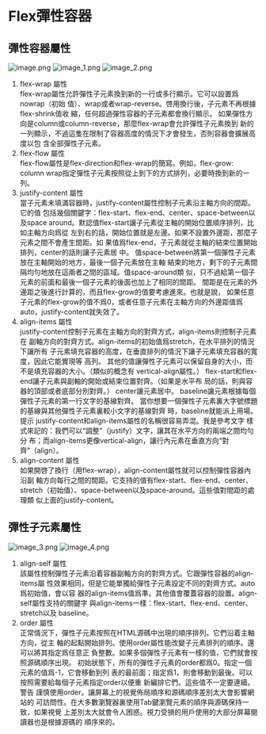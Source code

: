 # Flex彈性容器

<primary-label ref="css"/>
<secondary-label ref="2024.09.25"/>
<secondary-label ref="beta"/>
<secondary-label ref="experimental"/>

## 彈性容器屬性
![image.png](image.png)
![image_1.png](image_1.png)
![image_2.png](image_2.png)

01. flex-wrap 屬性  
    flex-wrap屬性允許彈性子元素換到新的一行或多行顯示。它可以設置爲nowrap（初始
    值）、wrap或者wrap-reverse。啓用換行後，子元素不再根據flex-shrink值收
    縮，任何超過彈性容器的子元素都會換行顯示。
    如果彈性方向是column或column-reverse，那麼flex-wrap會允許彈性子元素換到
    新的一列顯示，不過這隻在限制了容器高度的情況下才會發生，否則容器會擴展高度以包
    含全部彈性子元素。
02. flex-flow 屬性  
    flex-flow屬性是flex-direction和flex-wrap的簡寫。例如，flex-grow:
    column wrap指定彈性子元素按照從上到下的方式排列，必要時換到新的一列。
03. justify-content 屬性  
    當子元素未填滿容器時，justify-content屬性控制子元素沿主軸方向的間距。它的值
    包括幾個關鍵字：flex-start、flex-end、center、space-between以及space
    around。默認值flex-start讓子元素從主軸的開始位置順序排列，比如主軸方向爲從
    左到右的話，開始位置就是左邊。如果不設置外邊距，那麼子元素之間不會產生間距。如
    果值爲flex-end，子元素就從主軸的結束位置開始排列，center的話則讓子元素居
    中。 
    值space-between將第一個彈性子元素放在主軸開始的地方，最後一個子元素放在主軸
    結束的地方，剩下的子元素間隔均勻地放在這兩者之間的區域。值space-around類
    似，只不過給第一個子元素的前面和最後一個子元素的後面也加上了相同的間距。
    間距是在元素的外邊距之後進行計算的，而且flex-grow的值要考慮進來。也就是說，
    如果任意子元素的flex-grow的值不爲0，或者任意子元素在主軸方向的外邊距值爲
    auto，justify-content就失效了。
04. align-items 屬性    
    justify-content控制子元素在主軸方向的對齊方式，align-items則控制子元素在
    副軸方向的對齊方式。align-items的初始值爲stretch，在水平排列的情況下讓所有
    子元素填充容器的高度，在垂直排列的情況下讓子元素填充容器的寬度，因此它能實現等
    高列。
    其他的值讓彈性子元素可以保留自身的大小，而不是填充容器的大小。（類似的概念有
    vertical-align屬性。）
    flex-start和flex-end讓子元素與副軸的開始或結束位置對齊。（如果是水平布
    局的話，則與容器的頂部或者底部分別對齊。）
    center讓元素居中。
    baseline讓元素根據每個彈性子元素的第一行文字的基線對齊。
    當你想要一個彈性子元素裏大字號標題的基線與其他彈性子元素裏較小文字的基線對齊
    時，baseline就能派上用場。
    提示 justify-content和align-items屬性的名稱很容易弄混。我是參考文字
    樣式來記的：我們可以“調整”（justify）文字，讓其在水平方向的兩端之間均勻分
    布；而align-items更像vertical-align，讓行內元素在垂直方向“對
    齊”（align）。
05. align-content 屬性  
    如果開啓了換行（用flex-wrap），align-content屬性就可以控制彈性容器內沿副
    軸方向每行之間的間距。它支持的值有flex-start、flex-end、center、
    stretch（初始值）、space-between以及space-around。這些值對間距的處理類
    似上面的justify-content。


## 彈性子元素屬性
![image_3.png](image_3.png)
![image_4.png](image_4.png)

01. align-self 屬性  
    該屬性控制彈性子元素沿着容器副軸方向的對齊方式。它跟彈性容器的align-items屬
    性效果相同，但是它能單獨給彈性子元素設定不同的對齊方式。auto爲初始值，會以容
    器的align-items值爲準。其他值會覆蓋容器的設置。align-self屬性支持的關鍵字
    與align-items一樣：flex-start、flex-end、center、stretch以及 baseline。
02. order 屬性  
    正常情況下，彈性子元素按照在HTML源碼中出現的順序排列。它們沿着主軸方向，從主
    軸的起點開始排列。使用order屬性能改變子元素排列的順序。還可以將其指定爲任意正
    負整數。如果多個彈性子元素有一樣的值，它們就會按照源碼順序出現。
    初始狀態下，所有的彈性子元素的order都爲0。指定一個元素的值爲-1，它會移動到列
    表的最前面；指定爲1，則會移動到最後。可以按照需要給每個子元素指定order以便重
    新編排它們。這些值不一定要連續。
    警告 謹慎使用order。讓屏幕上的視覺佈局順序和源碼順序差別太大會影響網站的
    可訪問性。在大多數瀏覽器裏使用Tab鍵瀏覽元素的順序與源碼保持一致，如果視覺
    上差別太大就會令人困惑。視力受損的用戶使用的大部分屏幕閱讀器也是根據源碼的
    順序來的。